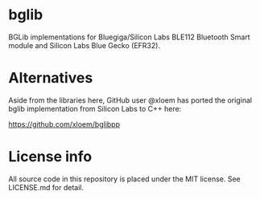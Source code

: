 bglib
=====

BGLib implementations for Bluegiga/Silicon Labs BLE112 Bluetooth Smart module and Silicon Labs Blue Gecko (EFR32).

Alternatives
============

Aside from the libraries here, GitHub user @xloem has ported the original bglib implementation from Silicon Labs to C++ here: 

https://github.com/xloem/bglibpp

License info
============

All source code in this repository is placed under the MIT license. See LICENSE.md for detail.
